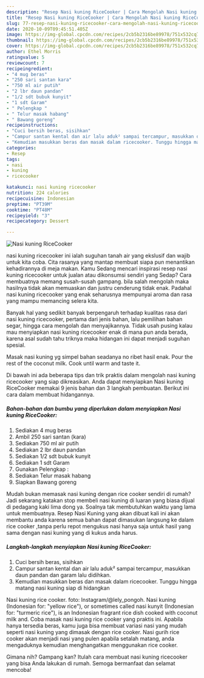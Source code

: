 ```yaml
---
description: "Resep Nasi kuning RiceCooker | Cara Mengolah Nasi kuning RiceCooker Yang Bisa Manjain Lidah"
title: "Resep Nasi kuning RiceCooker | Cara Mengolah Nasi kuning RiceCooker Yang Bisa Manjain Lidah"
slug: 77-resep-nasi-kuning-ricecooker-cara-mengolah-nasi-kuning-ricecooker-yang-bisa-manjain-lidah
date: 2020-10-09T09:45:51.405Z
image: https://img-global.cpcdn.com/recipes/2cb5b2316be89978/751x532cq70/nasi-kuning-ricecooker-foto-resep-utama.jpg
thumbnail: https://img-global.cpcdn.com/recipes/2cb5b2316be89978/751x532cq70/nasi-kuning-ricecooker-foto-resep-utama.jpg
cover: https://img-global.cpcdn.com/recipes/2cb5b2316be89978/751x532cq70/nasi-kuning-ricecooker-foto-resep-utama.jpg
author: Ethel Morris
ratingvalue: 5
reviewcount: 7
recipeingredient:
- "4 mug beras"
- "250 sari santan kara"
- "750 ml air putih"
- "2 lbr daun pandan"
- "1/2 sdt bubuk kunyit"
- "1 sdt Garam"
- " Pelengkap "
- " Telur masak habang"
- " Bawang goreng"
recipeinstructions:
- "Cuci bersih beras, sisihkan"
- "Campur santan kental dan air lalu aduk² sampai tercampur, masukkan daun pandan dan garam lalu didihkan."
- "Kemudian masukkan beras dan masak dalam ricecooker. Tunggu hingga matang nasi kuning siap di hidangkan"
categories:
- Resep
tags:
- nasi
- kuning
- ricecooker

katakunci: nasi kuning ricecooker 
nutrition: 224 calories
recipecuisine: Indonesian
preptime: "PT39M"
cooktime: "PT48M"
recipeyield: "3"
recipecategory: Dessert

---
```



![Nasi kuning RiceCooker](https://img-global.cpcdn.com/recipes/2cb5b2316be89978/751x532cq70/nasi-kuning-ricecooker-foto-resep-utama.jpg)


nasi kuning ricecooker ini ialah suguhan tanah air yang ekslusif dan wajib untuk kita coba. Cita rasanya yang mantap membuat siapa pun menantikan kehadirannya di meja makan.
Kamu Sedang mencari inspirasi resep nasi kuning ricecooker untuk jualan atau dikonsumsi sendiri yang Sedap? Cara membuatnya memang susah-susah gampang. bila salah mengolah maka hasilnya tidak akan memuaskan dan justru cenderung tidak enak. Padahal nasi kuning ricecooker yang enak seharusnya mempunyai aroma dan rasa yang mampu memancing selera kita.

Banyak hal yang sedikit banyak berpengaruh terhadap kualitas rasa dari nasi kuning ricecooker, pertama dari jenis bahan, lalu pemilihan bahan segar, hingga cara mengolah dan menyajikannya. Tidak usah pusing kalau mau menyiapkan nasi kuning ricecooker enak di mana pun anda berada, karena asal sudah tahu triknya maka hidangan ini dapat menjadi suguhan spesial.

Masak nasi kuning yg simpel bahan seadanya no ribet hasil enak. Pour the rest of the coconut milk. Cook until warm and taste it.


Di bawah ini ada beberapa tips dan trik praktis dalam mengolah nasi kuning ricecooker yang siap dikreasikan. Anda dapat menyiapkan Nasi kuning RiceCooker memakai 9 jenis bahan dan 3 langkah pembuatan. Berikut ini cara dalam membuat hidangannya.

<!--inarticleads1-->

##### Bahan-bahan dan bumbu yang diperlukan dalam menyiapkan Nasi kuning RiceCooker:

1. Sediakan 4 mug beras
1. Ambil 250 sari santan (kara)
1. Sediakan 750 ml air putih
1. Sediakan 2 lbr daun pandan
1. Sediakan 1/2 sdt bubuk kunyit
1. Sediakan 1 sdt Garam
1. Gunakan  Pelengkap :
1. Sediakan  Telur masak habang
1. Siapkan  Bawang goreng


Mudah bukan memasak nasi kuning dengan rice cooker sendiri di rumah? Jadi sekarang katakan stop membeli nasi kuning di luaran yang biasa dijual di pedagang kaki lima dong ya. Soalnya tak membutuhkan waktu yang lama untuk membuatnya. Resep Nasi Kuning yang akan dibuat kali ini akan membantu anda karena semua bahan dapat dimasukan langsung ke dalam rice cooker ,tanpa perlu repot mengukus nasi hanya saja untuk hasil yang sama dengan nasi kuning yang di kukus anda harus. 

<!--inarticleads2-->

##### Langkah-langkah menyiapkan Nasi kuning RiceCooker:

1. Cuci bersih beras, sisihkan
1. Campur santan kental dan air lalu aduk² sampai tercampur, masukkan daun pandan dan garam lalu didihkan.
1. Kemudian masukkan beras dan masak dalam ricecooker. Tunggu hingga matang nasi kuning siap di hidangkan


Nasi kuning rice cooker. foto: Instagram/@lely_pongoh. Nasi kuning (Indonesian for: &#34;yellow rice&#34;), or sometimes called nasi kunyit (Indonesian for: &#34;turmeric rice&#34;), is an Indonesian fragrant rice dish cooked with coconut milk and. Coba masak nasi kuning rice cooker yang praktis ini. Apabila hanya tersedia beras, kamu juga bisa membuat variasi nasi yang mudah seperti nasi kuning yang dimasak dengan rice cooker. Nasi gurih rice cooker akan menjadi nasi yang pulen apabila setalah matang, anda mengaduknya kemudian menghangatkan menggunakan rice cooker. 

Gimana nih? Gampang kan? Itulah cara membuat nasi kuning ricecooker yang bisa Anda lakukan di rumah. Semoga bermanfaat dan selamat mencoba!
